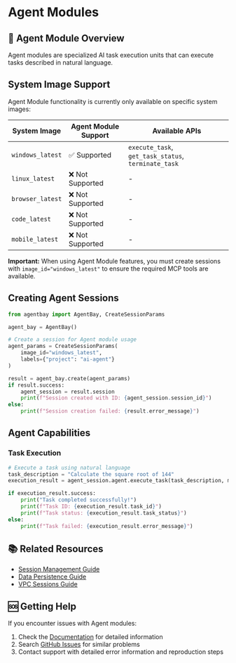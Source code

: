 # Agent Modules

## 🤖 Agent Module Overview

Agent modules are specialized AI task execution units that can execute tasks described in natural language.

## System Image Support

Agent Module functionality is currently only available on specific system images:

| System Image | Agent Module Support | Available APIs |
|-------------|---------------------|----------------|
| `windows_latest` | ✅ Supported | `execute_task`, `get_task_status`, `terminate_task` |
| `linux_latest` | ❌ Not Supported | - |
| `browser_latest` | ❌ Not Supported | - |
| `code_latest` | ❌ Not Supported | - |
| `mobile_latest` | ❌ Not Supported | - |

**Important:** When using Agent Module features, you must create sessions with `image_id="windows_latest"` to ensure the required MCP tools are available.

## Creating Agent Sessions

```python
from agentbay import AgentBay, CreateSessionParams

agent_bay = AgentBay()

# Create a session for Agent module usage
agent_params = CreateSessionParams(
    image_id="windows_latest",
    labels={"project": "ai-agent"}
)

result = agent_bay.create(agent_params)
if result.success:
    agent_session = result.session
    print(f"Session created with ID: {agent_session.session_id}")
else:
    print(f"Session creation failed: {result.error_message}")
```

## Agent Capabilities

### Task Execution
```python
# Execute a task using natural language
task_description = "Calculate the square root of 144"
execution_result = agent_session.agent.execute_task(task_description, max_try_times=5)

if execution_result.success:
    print("Task completed successfully!")
    print(f"Task ID: {execution_result.task_id}")
    print(f"Task status: {execution_result.task_status}")
else:
    print(f"Task failed: {execution_result.error_message}")
```

## 📚 Related Resources

- [Session Management Guide](../basics/session-management.md)
- [Data Persistence Guide](../basics/data-persistence.md)
- [VPC Sessions Guide](vpc-sessions.md)

## 🆘 Getting Help

If you encounter issues with Agent modules:

1. Check the [Documentation](../../README.md) for detailed information
2. Search [GitHub Issues](https://github.com/aliyun/wuying-agentbay-sdk/issues) for similar problems
3. Contact support with detailed error information and reproduction steps
